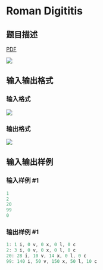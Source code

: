 # Roman Digititis

## 题目描述

[problemUrl]: https://uva.onlinejudge.org/index.php?option=com_onlinejudge&Itemid=8&category=5&page=show_problem&problem=280

[PDF](https://uva.onlinejudge.org/external/3/p344.pdf)

![](https://cdn.luogu.com.cn/upload/vjudge_pic/UVA344/13fe802a78be7b8e1f2d1dbde489c293313fc144.png)

## 输入输出格式

### 输入格式

![](https://cdn.luogu.com.cn/upload/vjudge_pic/UVA344/ffff32a4ed652d26f74e0fae41c473d0318011ee.png)

### 输出格式

![](https://cdn.luogu.com.cn/upload/vjudge_pic/UVA344/a408de4235444955c4ba5539056e5b028266a189.png)

## 输入输出样例

### 输入样例 #1

```cpp
1
2
20
99
0
```


### 输出样例 #1

```cpp
1: 1 i, 0 v, 0 x, 0 l, 0 c
2: 3 i, 0 v, 0 x, 0 l, 0 c
20: 28 i, 10 v, 14 x, 0 l, 0 c
99: 140 i, 50 v, 150 x, 50 l, 10 c
```


